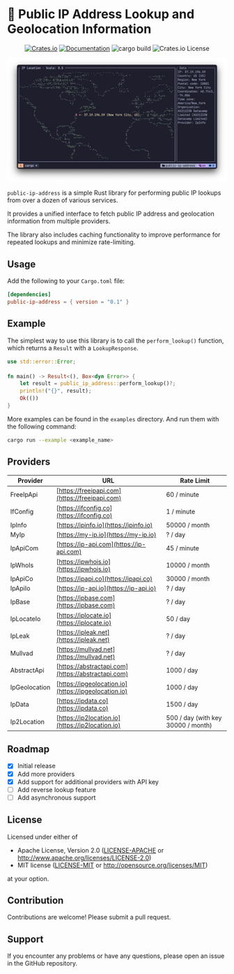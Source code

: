 # 🔎 Public IP Address Lookup and Geolocation Information

<div align="center">
  
  [![Crates.io](https://img.shields.io/crates/v/public-ip-address.svg)](https://crates.io/crates/public-ip-address)
  [![Documentation](https://docs.rs/public-ip-address/badge.svg)](https://docs.rs/public-ip-address)
  ![cargo build](https://github.com/ghztomash/public-ip-address/actions/workflows/ci.yml/badge.svg)
  ![Crates.io License](https://img.shields.io/crates/l/public-ip-address)

</div>

![Demo](./assets/map_example.png)

`public-ip-address` is a simple Rust library for performing public IP lookups from over a dozen of various services.

It provides a unified interface to fetch public IP address and geolocation information from multiple providers.

The library also includes caching functionality to improve performance for repeated lookups and minimize rate-limiting.

## Usage

Add the following to your `Cargo.toml` file:
```toml
[dependencies]
public-ip-address = { version = "0.1" }
```
## Example

The simplest way to use this library is to call the `perform_lookup()` function, which returns a `Result` with a `LookupResponse`.
```rust
use std::error::Error;

fn main() -> Result<(), Box<dyn Error>> {
    let result = public_ip_address::perform_lookup()?;
    println!("{}", result);
    Ok(())
}
```

More examples can be found in the `examples` directory. And run them with the following command:
```bash
cargo run --example <example_name>
```

## Providers

| Provider | URL | Rate Limit |
| --- | --- | --- |
| FreeIpApi | [https://freeipapi.com](https://freeipapi.com) | 60 / minute |
| IfConfig | [https://ifconfig.co](https://ifconfig.co) | 1 / minute |
| IpInfo | [https://ipinfo.io](https://ipinfo.io) | 50000 / month |
| MyIp | [https://my-ip.io](https://my-ip.io) | ? / day |
| IpApiCom | [https://ip-api.com](https://ip-api.com) | 45 / minute |
| IpWhoIs | [https://ipwhois.io](https://ipwhois.io) | 10000 / month |
| IpApiCo | [https://ipapi.co](https://ipapi.co) | 30000 / month |
| IpApiIo | [https://ip-api.io](https://ip-api.io) | ? / day |
| IpBase | [https://ipbase.com](https://ipbase.com) | ? / day |
| IpLocateIo | [https://iplocate.io](https://iplocate.io) | 50 / day |
| IpLeak | [https://ipleak.net](https://ipleak.net) | ? / day |
| Mullvad | [https://mullvad.net](https://mullvad.net) | ? / day |
| AbstractApi | [https://abstractapi.com](https://abstractapi.com) | 1000 / day |
| IpGeolocation | [https://ipgeolocation.io](https://ipgeolocation.io) | 1000 / day |
| IpData | [https://ipdata.co](https://ipdata.co) | 1500 / day |
| Ip2Location | [https://ip2location.io](https://ip2location.io) | 500 / day (with key 30000 / month) |

## Roadmap

- [x] Initial release
- [x] Add more providers
- [x] Add support for additional providers with API key
- [ ] Add reverse lookup feature
- [ ] Add asynchronous support

## License

Licensed under either of

 * Apache License, Version 2.0
   ([LICENSE-APACHE](LICENSE-APACHE) or http://www.apache.org/licenses/LICENSE-2.0)
 * MIT license
   ([LICENSE-MIT](LICENSE-MIT) or http://opensource.org/licenses/MIT)

at your option.

## Contribution

Contributions are welcome! Please submit a pull request.

## Support

If you encounter any problems or have any questions, please open an issue in the GitHub repository.
